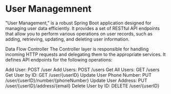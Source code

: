 # User Managemnent

"User Management," is a robust Spring Boot application designed for managing user data efficiently. It provides a set of RESTful API endpoints that allow you to perform various operations on user records, such as adding, retrieving, updating, and deleting user information.

Data Flow
Controller
The Controller layer is responsible for handling incoming HTTP requests and delegating them to the appropriate services. It defines API endpoints for the following operations:

Add User: POST /user
Add Users: POST /users
Get All Users: GET /users
Get User by ID: GET /user/{userID}
Update User Phone Number: PUT /user/{userID}/number/{phoneNumber}
Update User Address: PUT /user/{userID}/address/{email}
Delete User by ID: DELETE /user/{userID}



